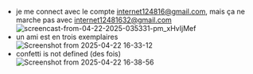 
* je me connect avec le compte internet124816@gmail.com, mais ça ne marche pas avec internet12481632@gmail.com
  ![screencast-from-04-22-2025-035331-pm_xHvIjMef](https://github.com/user-attachments/assets/75af8113-374e-4598-a9ef-06eb0cb1fab6)
* un ami est en trois exemplaires
  ![Screenshot from 2025-04-22 16-33-12](https://github.com/user-attachments/assets/6597f50f-8f22-42d1-af2d-04172e049f0f)
* confetti is not defined (des fois)
  ![Screenshot from 2025-04-22 16-38-56](https://github.com/user-attachments/assets/238a201e-b399-4e2b-aba1-21a2ea6b64c7)
